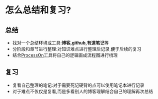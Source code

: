 # 怎么总结和复习?
## 总结
* 找对一个总结环境或工具:**博客,github,有道笔记**等
* 分阶段和章节进行整理:对知识难点进行整理后记录,便于后续的复习
* 结合[ProcessOn](https://www.processon.com/)工具将自己的逻辑画成流程图进行梳理
## 复习
* 复看自己整理的笔记:对于需要死记硬背的点可以使用笔记本进行记录
* 对于难点不仅仅是复看,而是多看别人的博客理解结合自己的理解再次总结